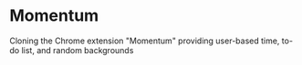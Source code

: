 # Momentum
Cloning the Chrome extension "Momentum" providing user-based time, to-do list, and random backgrounds
